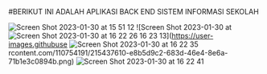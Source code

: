 #BERIKUT INI ADALAH APLIKASI BACK END SISTEM INFORMASI SEKOLAH

![Screen Shot 2023-01-30 at 15 51 12](https://user-images.githubusercontent.com/110754191/215437579-4db0843a-69fc-456e-9e7a-c00b6c2b6404.png)
![Screen Shot 2023-01-30 at
![Screen Shot 2023-01-30 at 16 22 26](https://user-images.githubusercontent.com/110754191/215437657-345ef6b7-fc76-405e-b9e0-46b61a76d6bd.png)
 16 23 13](https://user-images.githubuse
![Screen Shot 2023-01-30 at 16 22 35](https://user-images.githubusercontent.com/110754191/215437683-5120b2c0-a556-44fb-8878-63f47fda0556.png)
rcontent.com/110754191/215437610-e8b5d9c2-683d-46e4-8e6a-71b1e3c0894b.png)
![Screen Shot 2023-01-30 at 16 22 41](https://user-images.githubusercontent.com/110754191/215437623-27371f46-a0ea-4fb1-a701-47d9694f649c.png)
